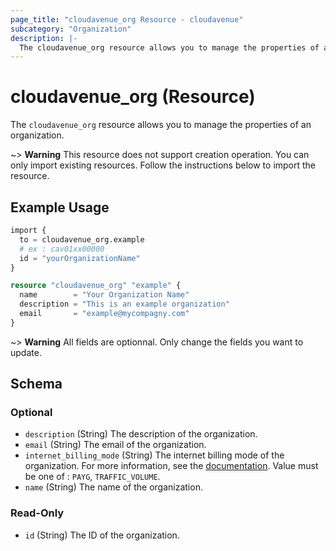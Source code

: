 ```yaml
---
page_title: "cloudavenue_org Resource - cloudavenue"
subcategory: "Organization"
description: |-
  The cloudavenue_org resource allows you to manage the properties of an organization.
---
```


# cloudavenue_org (Resource)

The `cloudavenue_org` resource allows you to manage the properties of an organization.

 ~> **Warning**
 This resource does not support creation operation. You can only import existing resources. Follow the instructions below to import the resource.

## Example Usage

```terraform
import {
  to = cloudavenue_org.example
  # ex : cav01xx00000   
  id = "yourOrganizationName"
}

resource "cloudavenue_org" "example" {
  name        = "Your Organization Name"
  description = "This is an example organization"
  email       = "example@mycompagny.com"
}
```

 ~> **Warning**
 All fields are optionnal. Only change the fields you want to update.

<!-- schema generated by tfplugindocs -->
## Schema

### Optional

- `description` (String) The description of the organization.
- `email` (String) The email of the organization.
- `internet_billing_mode` (String) The internet billing mode of the organization. For more information, see the [documentation](https://wiki.cloudavenue.orange-business.com/wiki/Internet_access). Value must be one of : `PAYG`, `TRAFFIC_VOLUME`.
- `name` (String) The name of the organization.

### Read-Only

- `id` (String) The ID of the organization.
